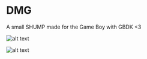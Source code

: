 # DMG
A small SHUMP made for the Game Boy with GBDK &lt;3

![alt text](http://sbarrio.info/img/dmg1.png)

![alt text](http://sbarrio.info/img/dmg2.png)
